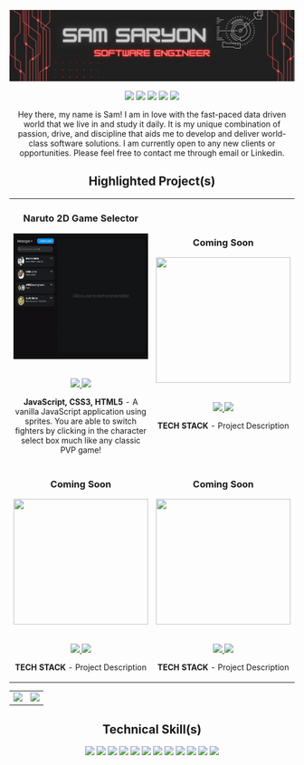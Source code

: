 ![alt text](https://github.com/ssaryonjr/ssaryonjr/blob/main/Github%20Cover.png?raw=true "Logo Title Text 1")

<p align="center">
<a href="https://twitter.com/samsaryonjr"><img src="https://img.shields.io/badge/@samsaryonjr-D14836?&style=for-the-badge&logo=twitter&logoColor=white" height=25></a> 
<a href="https://www.codewars.com/users/ssaryonjr"><img src="https://img.shields.io/badge/Codewars-D14836?style=for-the-badge&logo=Codewars&logoColor=white" height=25></a> 
<a href="mailto:ssaryonjr@email.com"><img src="https://img.shields.io/badge/ssaryonjr@gmail.com-D14836?style=for-the-badge&logo=gmail&logoColor=white" height=25></a>
<a href="https://www.linkedin.com/in/sam-saryon/"><img src="https://img.shields.io/badge/sam_saryon-D14836?style=for-the-badge&logo=linkedin&logoColor=white" height=25></a>
<a href="https://dev.to/USER"><img src="https://img.shields.io/badge/Download_Resume-D14836?style=for-the-badge&logo=googledrive&logoColor=white" height=25></a>
</p>

<p align="center">
    Hey there, my name is Sam! I am in love with the fast-paced data driven world that we live in and study it daily. It is my unique combination of passion, drive, and discipline that aids me to develop and deliver world-class software solutions. I am currently open to any new clients or opportunities. Please feel free to contact me through email or Linkedin.
</p>


<!--Project Section -->

<h2 align="center">Highlighted Project(s) </h2>
<div align="center">
	<table>
		<tr>
			<td width="50%">
				<h3 align="center" color="white">Naruto 2D Game Selector</h2>
				<div align="center" >  
					<a href='https://narutobattlescreen-js.netlify.app/'>
						<img src="https://github.com/ssaryonjr/ssaryonjr/blob/main/ezgif.com-gif-maker.gif?raw=true" alt="Naruto Game" height="222px" width="100%" />
					</a>
					<br>
					<br>
					<p>
						<a href="https://github.com/ssaryonjr/Naruto-Character-Selector/tree/main/Naruto.JS" target="_blank">
							<img src="https://img.shields.io/badge/Code-lightgrey?style=for-the-badge&logo=github"/>
						</a>  
						<a href="https://narutobattlescreen-js.netlify.app/" target="_blank">
							<img src="https://img.shields.io/badge/-website-green?style=for-the-badge&color=D14836"/>
						</a>	
					</p>
					<p><strong>JavaScript, CSS3, HTML5</strong> - A vanilla JavaScript application using sprites. You are able to switch fighters by clicking in the character select box much like any classic PVP game!</p>
				</div>
			</td>
			<td width="50%">
				<h3 align="center" color="white">Coming Soon</h2>
				<div align="center" >  
					<a href='https://ethodeus.github.io/pick-em-drinks-project/'>
						<img src="https://source.unsplash.com/600x400/?city,night" alt="" height="222px" width="100%" />
					</a>
					<br>
					<br>
					<p>
						<a href="https://github.com/Ethodeus/breaking-bad-info-page" target="_blank">
							<img src="https://img.shields.io/badge/Code-lightgrey?style=for-the-badge&logo=github"/>
						</a>  
						<a href="https://ethodeus.github.io/breaking-bad-info-page/" target="_blank">
							<img src="https://img.shields.io/badge/-website-green?style=for-the-badge&color=D14836"/>
						</a>	
					</p>
					 <p><strong>TECH STACK</strong> - Project Description</p>
				</div>
	<tr>
		<td width="50%">
			<h3 align="center" color="white">Coming Soon</h2>
			<div align="center" >  
				<a href='https://sebastianospina.netlify.app'>
					<img src="https://source.unsplash.com/600x400/?city" height="222px" width="100%" />
				</a>
				<br>
				<br>
				<p>
					<a href="https://github.com/Ethodeus/breaking-bad-info-page" target="_blank">
							<img src="https://img.shields.io/badge/Code-lightgrey?style=for-the-badge&logo=github"/>
						</a>  
						<a href="https://ethodeus.github.io/breaking-bad-info-page/" target="_blank">
							<img src="https://img.shields.io/badge/-website-green?style=for-the-badge&color=D14836"/>
						</a>	
				</p>
				<p><strong>TECH STACK</strong> - Project Description</p>
			</div>
		</td>
		<td width="50%">
			<h3 align="center" color="white">Coming Soon</h2>
			<div align="center" >  
				<a href='https://ethodeus.github.io/simple-calculator-project/'>
					<img src="https://source.unsplash.com/600x400/?technology" alt="" height="222px" width="100%" />
				</a>
				<br>
				<br>
				<p>
					<a href="https://github.com/Ethodeus/breaking-bad-info-page" target="_blank">
							<img src="https://img.shields.io/badge/Code-lightgrey?style=for-the-badge&logo=github"/>
						</a>  
						<a href="https://ethodeus.github.io/breaking-bad-info-page/" target="_blank">
							<img src="https://img.shields.io/badge/-website-green?style=for-the-badge&color=D14836"/>
						</a>		
				</p>
				<p><strong>TECH STACK</strong> - Project Description</p>
			</div>	
		</td>
	</table>
</div>
  <!--End of Project-->
	<div align="center">
	<table>
		<tr>
			<td width="50%">
				<img src="https://github-readme-streak-stats.herokuapp.com?user=ssaryonjr&theme=neon-dark&hide_border=true&background=ffffff00&date_format=M%20j%5B%2C%20Y%5D">
			</td>
			<td width="50%">
				<img src="https://github-readme-stats.vercel.app/api/top-langs/?username=ssaryonjr&layout=compact&hide=html,css">
	</table>
</div>
	
<h2 align="center">Technical Skill(s)</h2>
<p align="center">
	<img src="https://img.shields.io/badge/HTML5-D14836?style=for-the-badge&logo=html5&logoColor=white" height=25>
	<img src="https://img.shields.io/badge/CSS3-D14836?style=for-the-badge&logo=css3&logoColor=white" height=25>
	<img src="https://img.shields.io/badge/JavaScript-D14836?style=for-the-badge&logo=javascript&logoColor=F7DF1E" height=25>
	<img src="https://img.shields.io/badge/Node.js-D14836?style=for-the-badge&logo=nodedotjs&logoColor=white" height=25>
	<img src="https://img.shields.io/badge/React-D14836?style=for-the-badge&logo=react&logoColor=61DAFB" height=25>
	<img src="https://img.shields.io/badge/Express.js-D14836?style=for-the-badge&logo=express&logoColor=white" height=25>
	<img src="https://img.shields.io/badge/MongoDB-D14836?style=for-the-badge&logo=mongodb&logoColor=white" height=25>
	<img src="https://img.shields.io/badge/Figma-D14836?style=for-the-badge&logo=figma&logoColor=white" height=25>
	<img src="https://img.shields.io/badge/firebase-D14836?style=for-the-badge&logo=firebase&logoColor=white" height=25>
	<img src="https://img.shields.io/badge/jQuery-D14836?style=for-the-badge&logo=jquery&logoColor=white" height=25>
	<img src="https://img.shields.io/badge/Visual_Studio-D14836?style=for-the-badge&logo=visual%20studio&logoColor=white" height=25>
	<img src="https://img.shields.io/badge/GIT-D14836?style=for-the-badge&logo=git&logoColor=white" height=25>
	</p>

